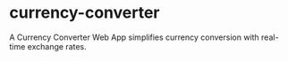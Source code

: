 # currency-converter
A Currency Converter Web App simplifies currency conversion with real-time exchange rates.
